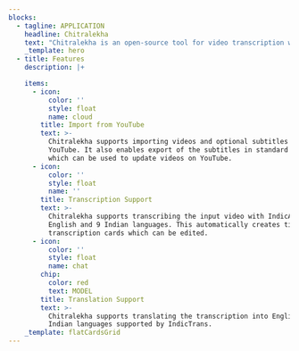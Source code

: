 ```yaml
---
blocks:
  - tagline: APPLICATION
    headline: Chitralekha
    text: "Chitralekha is an open-source tool for video transcription with optional translation support with a focus on Indian languages. With a proliferation of video content, we need tools to transcribe them efficiently and also to make the transcriptions accessible in other languages. And given that transcription and translation tasks are tedious we want to meaningfully support them with open-source AI models. \_\n"
    _template: hero
  - title: Features
    description: |+

    items:
      - icon:
          color: ''
          style: float
          name: cloud
        title: Import from YouTube
        text: >-
          Chitralekha supports importing videos and optional subtitles from
          YouTube. It also enables export of the subtitles in standard formats
          which can be used to update videos on YouTube. 
      - icon:
          color: ''
          style: float
          name: ''
        title: Transcription Support
        text: >-
          Chitralekha supports transcribing the input video with IndicASR for
          English and 9 Indian languages. This automatically creates timestamped
          transcription cards which can be edited. 
      - icon:
          color: ''
          style: float
          name: chat
        chip:
          color: red
          text: MODEL
        title: Translation Support
        text: >-
          Chitralekha supports translating the transcription into English and 12
          Indian languages supported by IndicTrans.
    _template: flatCardsGrid
---
```



